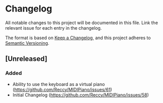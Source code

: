 # Changelog

All notable changes to this project will be documented in this file.
Link the relevant issue for each entry in the changelog.

The format is based on [Keep a Changelog](https://keepachangelog.com/en/1.0.0/),
and this project adheres to [Semantic Versioning](https://semver.org/spec/v2.0.0.html).

## \[Unreleased]

### Added
-   Ability to use the keyboard as a virtual piano (<https://github.com/Reccy/MIDIPiano/issues/61>)
-   Initial Changelog (<https://github.com/Reccy/MIDIPiano/issues/58>)
